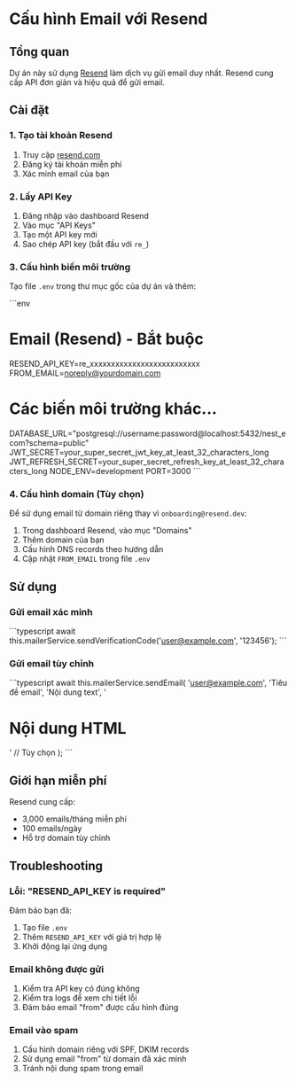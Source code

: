 # Cấu hình Email với Resend

## Tổng quan

Dự án này sử dụng [Resend](https://resend.com) làm dịch vụ gửi email duy nhất. Resend cung cấp API đơn giản và hiệu quả để gửi email.

## Cài đặt

### 1. Tạo tài khoản Resend

1. Truy cập [resend.com](https://resend.com)
2. Đăng ký tài khoản miễn phí
3. Xác minh email của bạn

### 2. Lấy API Key

1. Đăng nhập vào dashboard Resend
2. Vào mục "API Keys"
3. Tạo một API key mới
4. Sao chép API key (bắt đầu với `re_`)

### 3. Cấu hình biến môi trường

Tạo file `.env` trong thư mục gốc của dự án và thêm:

\`\`\`env

# Email (Resend) - Bắt buộc

RESEND_API_KEY=re_xxxxxxxxxxxxxxxxxxxxxxxxxx
FROM_EMAIL=noreply@yourdomain.com

# Các biến môi trường khác...

DATABASE_URL="postgresql://username:password@localhost:5432/nest_ecom?schema=public"
JWT_SECRET=your_super_secret_jwt_key_at_least_32_characters_long
JWT_REFRESH_SECRET=your_super_secret_refresh_key_at_least_32_characters_long
NODE_ENV=development
PORT=3000
\`\`\`

### 4. Cấu hình domain (Tùy chọn)

Để sử dụng email từ domain riêng thay vì `onboarding@resend.dev`:

1. Trong dashboard Resend, vào mục "Domains"
2. Thêm domain của bạn
3. Cấu hình DNS records theo hướng dẫn
4. Cập nhật `FROM_EMAIL` trong file `.env`

## Sử dụng

### Gửi email xác minh

\`\`\`typescript
await this.mailerService.sendVerificationCode('user@example.com', '123456');
\`\`\`

### Gửi email tùy chỉnh

\`\`\`typescript
await this.mailerService.sendEmail(
'user@example.com',
'Tiêu đề email',
'Nội dung text',
'<h1>Nội dung HTML</h1>' // Tùy chọn
);
\`\`\`

## Giới hạn miễn phí

Resend cung cấp:

- 3,000 emails/tháng miễn phí
- 100 emails/ngày
- Hỗ trợ domain tùy chỉnh

## Troubleshooting

### Lỗi: "RESEND_API_KEY is required"

Đảm bảo bạn đã:

1. Tạo file `.env`
2. Thêm `RESEND_API_KEY` với giá trị hợp lệ
3. Khởi động lại ứng dụng

### Email không được gửi

1. Kiểm tra API key có đúng không
2. Kiểm tra logs để xem chi tiết lỗi
3. Đảm bảo email "from" được cấu hình đúng

### Email vào spam

1. Cấu hình domain riêng với SPF, DKIM records
2. Sử dụng email "from" từ domain đã xác minh
3. Tránh nội dung spam trong email
